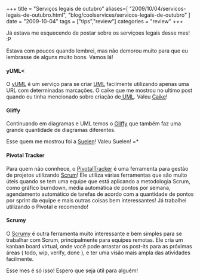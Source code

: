+++
title = "Serviços legais de outubro"
aliases=[
  "2009/10/04/servicos-legais-de-outubro.html",
  "blog/coolservices/servicos-legais-de-outubro"
]
date = "2009-10-04"
tags = ["tips","review"]
categories = "review"
+++

Já estava me esquecendo de postar sobre os serviçoes legais desse mes! :P

Estava com poucos quando lembrei, mas não demorou muito para que eu
lembrasse de alguns muito bons. Vamos lá!

#### yUML<

O [yUML]( http://yuml.me/diagram/scruffy/class/samples "yUML") é um serviço para se criar [UML]( http://yuml.me/diagram/scruffy/class/samples "UML na wikipedia") facilmente utilizando apenas uma URL com determinadas marcações.
O caike que me mostrou no ultimo post quando eu tinha mencionado sobre criação de[ UML](http://yuml.me/diagram/scruffy/class/samples "UML na wikipedia"). Valeu [Caike](http://www.caikesouza.com/blog/ "Blog do Caike")!

#### Gliffy

Continuando em diagramas e UML temos o
[Gliffy](http://www.gliffy.com/examples/SWOT/ "Gliffy") que também faz
uma grande quantidade de diagramas diferentes.

Esse quem me mostrou foi a [Suelen](http://twitter.com/suelengc
"Suelen no Twitter")! Valeu Suelen! =*

#### Pivotal Tracker

Para quem não connhece, o
[PivotalTracker](http://www.pivotaltracker.com/ "Pivotal Tracker") é
uma ferramenta para gestão de projetos utilizando
[Scrum](http://en.wikipedia.org/wiki/Scrum_(development) "Scrum na
Wikipedia")! Ele utiliza várias ferramentas que são muito úteis quando
se tem uma equipe que está aplicando a metodologia Scrum, como gráfico
burndown, média automática de pontos por semana, agendamento
automático de tarefas de acordo com a quantidade de pontos por sprint
da equipe e mais outras coisas bem interessantes! Já trabalhei
utilizando o Pivotal e recomendo!

#### Scrumy

O [Scrumy](http://scrumy.com "Scrumy") é outra ferramenta muito
interessante e bem simples para se trabalhar com Scrum, principalmente
para equipes remotas. Ele cria um kanban board virtual, onde você pode
arrastar os post-its para as próximas áreas ( todo, wip, verify, done
), e ter uma visão mais ampla das atividades facilmente.

Esse mes é só isso! Espero que seja útil para alguém!
